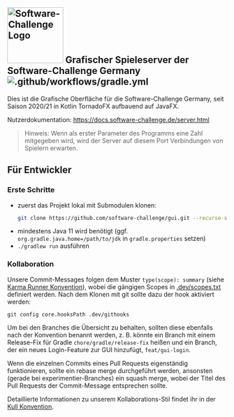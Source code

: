 ## <a target="_blank" rel="noopener noreferrer" href="https://www.software-challenge.de"><img width="128" src="https://software-challenge.de/site/themes/freebird/img/logo.png" alt="Software-Challenge Logo"></a> Grafischer Spieleserver der Software-Challenge Germany ![.github/workflows/gradle.yml](https://github.com/software-challenge/gui/workflows/.github/workflows/gradle.yml/badge.svg)

Dies ist die Grafische Oberfläche für die Software-Challenge Germany,
seit Saison 2020/21 in Kotlin TornadoFX aufbauend auf JavaFX.

Nutzerdokumentation: https://docs.software-challenge.de/server.html

> Hinweis: Wenn als erster Parameter des Programms eine Zahl mitgegeben wird,
wird der Server auf diesem Port Verbindungen von Spielern erwarten.

## Für Entwickler

### Erste Schritte

- zuerst das Projekt lokal mit Submodulen klonen:
  ```sh
  git clone https://github.com/software-challenge/gui.git --recurse-submodules --shallow-submodules
  ```
- mindestens Java 11 wird benötigt (ggf. `org.gradle.java.home=/path/to/jdk` in `gradle.properties` setzen)
- `./gradlew run` ausführen

### Kollaboration

Unsere Commit-Messages folgen dem Muster `type(scope): summary`
(siehe [Karma Runner Konvention](http://karma-runner.github.io/6.2/dev/git-commit-msg.html)),
wobei die gängigen Scopes in [.dev/scopes.txt](.dev/scopes.txt) definiert werden.
Nach dem Klonen mit git sollte dazu der hook aktiviert werden:

    git config core.hooksPath .dev/githooks

Um bei den Branches die Übersicht zu behalten,
sollten diese ebenfalls nach der Konvention benannt werden,
z. B. könnte ein Branch mit einem Release-Fix für Gradle `chore/gradle/release-fix` heißen
und ein Branch, der ein neues Login-Feature zur GUI hinzufügt, `feat/gui-login`.

Wenn die einzelnen Commits eines Pull Requests eigenständig funktionieren,
sollte ein rebase merge durchgeführt werden,
ansonsten (gerade bei experimentier-Branches) ein squash merge,
wobei der Titel des Pull Requests der Commit-Message entsprechen sollte.

Detaillierte Informationen zu unserem Kollaborations-Stil
findet ihr in der [Kull Konvention](https://kull.jfischer.org).
